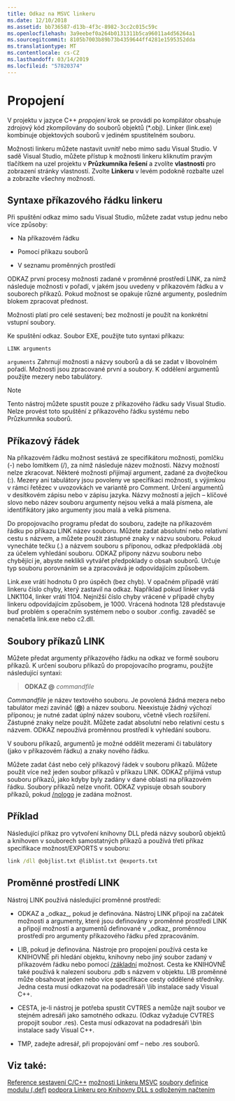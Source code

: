 ```yaml
---
title: Odkaz na MSVC linkeru
ms.date: 12/10/2018
ms.assetid: bb736587-d13b-4f3c-8982-3cc2c015c59c
ms.openlocfilehash: 3a9eebef0a264b0131311b5ca96011a4d56264a1
ms.sourcegitcommit: 8105b7003b89b73b4359644ff4281e1595352dda
ms.translationtype: MT
ms.contentlocale: cs-CZ
ms.lasthandoff: 03/14/2019
ms.locfileid: "57820374"
---
```

# <a name="linking"></a>Propojení

V projektu v jazyce C++ *propojení* krok se provádí po kompilátor obsahuje zdrojový kód zkompilovány do souborů objektů (*.obj). Linker (link.exe) kombinuje objektových souborů v jediném spustitelném souboru. 

Možnosti linkeru můžete nastavit uvnitř nebo mimo sadu Visual Studio. V sadě Visual Studio, můžete přístup k možnosti linkeru kliknutím pravým tlačítkem na uzel projektu v **Průzkumníka řešení** a zvolíte **vlastnosti** pro zobrazení stránky vlastností. Zvolte **Linkeru** v levém podokně rozbalte uzel a zobrazíte všechny možnosti. 


## <a name="linker-command-line-syntax"></a>Syntaxe příkazového řádku linkeru

Při spuštění odkaz mimo sadu Visual Studio, můžete zadat vstup jednu nebo více způsoby:

- Na příkazovém řádku

- Pomocí příkazu souborů

- V seznamu proměnných prostředí

ODKAZ první procesy možnosti zadané v proměnné prostředí LINK, za nímž následuje možnosti v pořadí, v jakém jsou uvedeny v příkazovém řádku a v souborech příkazů. Pokud možnost se opakuje různé argumenty, posledním blokem zpracovat přednost.

Možnosti platí pro celé sestavení; bez možností je použít na konkrétní vstupní soubory.

Ke spuštění odkaz. Soubor EXE, použijte tuto syntaxi příkazu:

```
LINK arguments
```

`arguments` Zahrnují možnosti a názvy souborů a dá se zadat v libovolném pořadí. Možnosti jsou zpracované první a soubory. K oddělení argumentů použijte mezery nebo tabulátory.

> [!NOTE]
>  Tento nástroj můžete spustit pouze z příkazového řádku sady Visual Studio. Nelze provést toto spuštění z příkazového řádku systému nebo Průzkumníka souborů.

## <a name="command-line"></a>Příkazový řádek

Na příkazovém řádku možnost sestává ze specifikátoru možnosti, pomlčku (-) nebo lomítkem (/), za nímž následuje název možnosti. Názvy možností nelze zkracovat. Některé možnosti přijímají argument, zadané za dvojtečkou (:). Mezery ani tabulátory jsou povoleny ve specifikaci možnosti, s výjimkou v rámci řetězec v uvozovkách ve variantě pro Comment. Určení argumentů v desítkovém zápisu nebo v zápisu jazyka. Názvy možností a jejich – klíčové slovo nebo název souboru argumenty nejsou velká a malá písmena, ale identifikátory jako argumenty jsou malá a velká písmena.

Do propojovacího programu předat do souboru, zadejte na příkazovém řádku po příkazu LINK název souboru. Můžete zadat absolutní nebo relativní cestu s názvem, a můžete použít zástupné znaky v názvu souboru. Pokud vynecháte tečku (.) a názvem souboru s příponou, odkaz předpokládá .obj za účelem vyhledání souboru. ODKAZ přípony názvu souboru nebo chybějící je, abyste neklikli vytvářet předpoklady o obsah souborů. Určuje typ souboru porovnáním se a zpracovává je odpovídajícím způsobem.

Link.exe vrátí hodnotu 0 pro úspěch (bez chyb).  V opačném případě vrátí linkeru číslo chyby, který zastavil na odkaz.  Například pokud linker vydá LNK1104, linker vrátí 1104.  Nejnižší číslo chyby vrácené v případě chyby linkeru odpovídajícím způsobem, je 1000.  Vrácená hodnota 128 představuje buď problém s operačním systémem nebo o soubor .config. zavaděč se nenačetla link.exe nebo c2.dll.

## <a name="link-command-files"></a>Soubory příkazů LINK

Můžete předat argumenty příkazového řádku na odkaz ve formě souboru příkazů. K určení souboru příkazů do propojovacího programu, použijte následující syntaxi:

> **ODKAZ \@**  <em>commandfile</em>

*Commandfile* je název textového souboru. Je povolená žádná mezera nebo tabulátor mezi zavináč (**\@**) a název souboru. Neexistuje žádný výchozí příponou; je nutné zadat úplný název souboru, včetně všech rozšíření. Zástupné znaky nelze použít. Můžete zadat absolutní nebo relativní cestu s názvem. ODKAZ nepoužívá proměnnou prostředí k vyhledání souboru.

V souboru příkazů, argumentů je možné oddělit mezerami či tabulátory (jako v příkazovém řádku) a znaky nového řádku.

Můžete zadat část nebo celý příkazový řádek v souboru příkazů. Můžete použít více než jeden soubor příkazů v příkazu LINK. ODKAZ přijímá vstup souboru příkazů, jako kdyby byly zadány v dané oblasti na příkazovém řádku. Soubory příkazů nelze vnořit. ODKAZ vypisuje obsah soubory příkazů, pokud [/nologo](nologo-suppress-startup-banner-linker.md) je zadána možnost.

## <a name="example"></a>Příklad

Následující příkaz pro vytvoření knihovny DLL předá názvy souborů objektů a knihoven v souborech samostatných příkazů a používá třetí příkaz specifikace možnost/EXPORTS v souboru:

```cmd
link /dll @objlist.txt @liblist.txt @exports.txt
```

## <a name="link-environment-variables"></a>Proměnné prostředí LINK

Nástroj LINK používá následující proměnné prostředí:

- ODKAZ a \_odkaz\_, pokud je definována. Nástroj LINK připojí na začátek možnosti a argumenty, které jsou definovány v proměnné prostředí LINK a připojí možností a argumentů definované v \_odkaz\_ proměnnou prostředí pro argumenty příkazového řádku před zpracováním.

- LIB, pokud je definována. Nástroje pro propojení používá cesta ke KNIHOVNĚ při hledání objektu, knihovny nebo jiný soubor zadaný v příkazovém řádku nebo pomocí [/základní](base-base-address.md) možnost. Cesta ke KNIHOVNĚ také používá k nalezení souboru .pdb s názvem v objektu. LIB proměnné může obsahovat jeden nebo více specifikace cesty oddělené středníky. Jedna cesta musí odkazovat na podadresáři \lib instalace sady Visual C++.

- CESTA, je-li nástroj je potřeba spustit CVTRES a nemůže najít soubor ve stejném adresáři jako samotného odkazu. (Odkaz vyžaduje CVTRES propojit soubor .res). Cesta musí odkazovat na podadresáři \bin instalace sady Visual C++.

- TMP, zadejte adresář, při propojování omf – nebo .res souborů.

## <a name="see-also"></a>Viz také:

[Reference sestavení C/C++](c-cpp-building-reference.md)
[možnosti Linkeru MSVC](linker-options.md)
[soubory definice modulu (.def)](module-definition-dot-def-files.md)
[podpora Linkeru pro Knihovny DLL s odloženým načtením](linker-support-for-delay-loaded-dlls.md)
